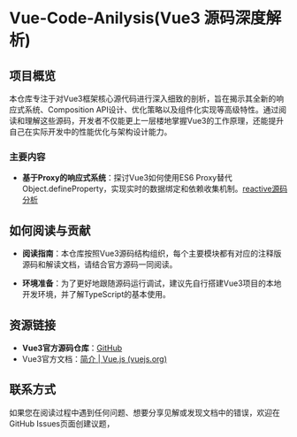 # Vue-Code-Anilysis(Vue3 源码深度解析)
## 项目概览

本仓库专注于对Vue3框架核心源代码进行深入细致的剖析，旨在揭示其全新的响应式系统、Composition API设计、优化策略以及组件化实现等高级特性。通过阅读和理解这些源码，开发者不仅能更上一层楼地掌握Vue3的工作原理，还能提升自己在实际开发中的性能优化与架构设计能力。

### 主要内容

- **基于Proxy的响应式系统**：探讨Vue3如何使用ES6 Proxy替代Object.defineProperty，实现实时的数据绑定和依赖收集机制。[reactive源码分析](./reactive/reactive源码分析.md)

## 如何阅读与贡献

- **阅读指南**：本仓库按照Vue3源码结构组织，每个主要模块都有对应的注释版源码和解读文档，请结合官方源码一同阅读。

- **环境准备**：为了更好地跟随源码运行调试，建议先自行搭建Vue3项目的本地开发环境，并了解TypeScript的基本使用。

  

## 资源链接

- **Vue3官方源码仓库**：[GitHub](https://github.com/vuejs/core)
- Vue3官方文档：[简介 | Vue.js (vuejs.org)](https://cn.vuejs.org/guide/introduction.html)

## 联系方式

如果您在阅读过程中遇到任何问题、想要分享见解或发现文档中的错误，欢迎在GitHub Issues页面创建议题，
